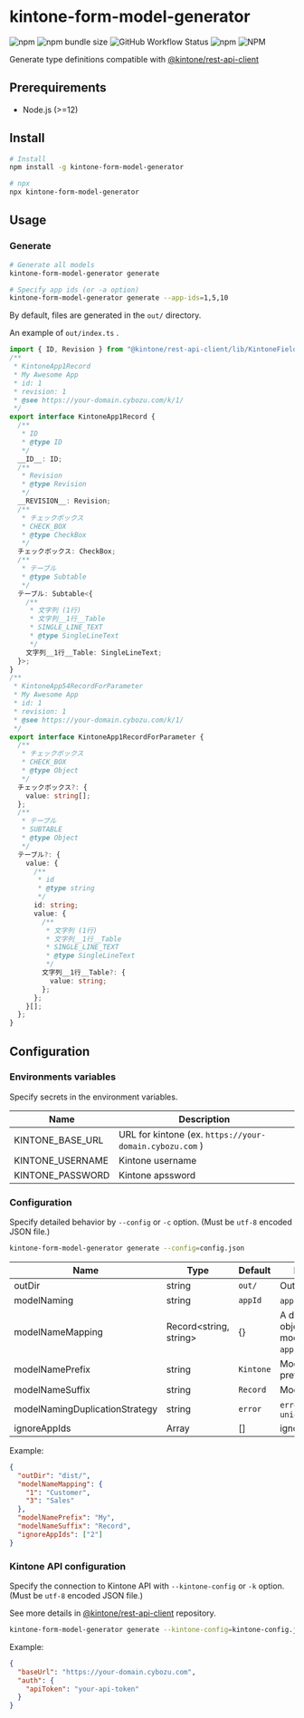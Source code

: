 # kintone-form-model-generator

![npm](https://img.shields.io/npm/v/kintone-form-model-generator) ![npm bundle size](https://img.shields.io/bundlephobia/min/kintone-form-model-generator) ![GitHub Workflow Status](https://img.shields.io/github/workflow/status/yktakaha4/kintone-form-model-generator/Publish) ![npm](https://img.shields.io/npm/dt/kintone-form-model-generator) ![NPM](https://img.shields.io/npm/l/kintone-form-model-generator)

Generate type definitions compatible with [@kintone/rest-api-client](https://github.com/kintone/js-sdk/tree/master/packages/rest-api-client#readme)

## Prerequirements

- Node.js (>=12)

## Install

```sh
# Install
npm install -g kintone-form-model-generator

# npx
npx kintone-form-model-generator
```

## Usage

### Generate

```sh
# Generate all models
kintone-form-model-generator generate

# Specify app ids (or -a option)
kintone-form-model-generator generate --app-ids=1,5,10
```

By default, files are generated in the `out/` directory.

An example of `out/index.ts` .

```ts:index.ts
import { ID, Revision } from "@kintone/rest-api-client/lib/KintoneFields/types/field";
/**
 * KintoneApp1Record
 * My Awesome App
 * id: 1
 * revision: 1
 * @see https://your-domain.cybozu.com/k/1/
 */
export interface KintoneApp1Record {
  /**
   * ID
   * @type ID
   */
  __ID__: ID;
  /**
   * Revision
   * @type Revision
   */
  __REVISION__: Revision;
  /**
   * チェックボックス
   * CHECK_BOX
   * @type CheckBox
   */
  チェックボックス: CheckBox;
  /**
   * テーブル
   * @type Subtable
   */
  テーブル: Subtable<{
    /**
     * 文字列 (1行)
     * 文字列__1行__Table
     * SINGLE_LINE_TEXT
     * @type SingleLineText
     */
    文字列__1行__Table: SingleLineText;
  }>;
}
/**
 * KintoneApp54RecordForParameter
 * My Awesome App
 * id: 1
 * revision: 1
 * @see https://your-domain.cybozu.com/k/1/
 */
export interface KintoneApp1RecordForParameter {
  /**
   * チェックボックス
   * CHECK_BOX
   * @type Object
   */
  チェックボックス?: {
    value: string[];
  };
  /**
   * テーブル
   * SUBTABLE
   * @type Object
   */
  テーブル?: {
    value: {
      /**
       * id
       * @type string
       */
      id: string;
      value: {
        /**
         * 文字列 (1行)
         * 文字列__1行__Table
         * SINGLE_LINE_TEXT
         * @type SingleLineText
         */
        文字列__1行__Table?: {
          value: string;
        };
      };
    }[];
  };
}
```

## Configuration

### Environments variables

Specify secrets in the environment variables.

| Name             | Description                                             |
| ---------------- | ------------------------------------------------------- |
| KINTONE_BASE_URL | URL for kintone (ex. `https://your-domain.cybozu.com` ) |
| KINTONE_USERNAME | Kintone username                                        |
| KINTONE_PASSWORD | Kintone apssword                                        |

### Configuration

Specify detailed behavior by `--config` or `-c` option. (Must be `utf-8` encoded JSON file.)

```sh
kintone-form-model-generator generate --config=config.json
```

| Name                           | Type                   | Default   | Description                                                   |
| ------------------------------ | ---------------------- | --------- | ------------------------------------------------------------- |
| outDir                         | string                 | `out/`    | Output directory                                              |
| modelNaming                    | string                 | `appId`   | `appId` or `appCode`                                          |
| modelNameMapping               | Record<string, string> | {}        | A dictionary object with a model name using `appId` as a key. |
| modelNamePrefix                | string                 | `Kintone` | Model name prefix                                             |
| modelNameSuffix                | string                 | `Record`  | Model name suffix                                             |
| modelNamingDuplicationStrategy | string                 | `error`   | `error` or `skip` or `uniquifyWithAppId`                      |
| ignoreAppIds                   | Array<string>          | []        | ignore app id list                                            |

Example:

```json
{
  "outDir": "dist/",
  "modelNameMapping": {
    "1": "Customer",
    "3": "Sales"
  },
  "modelNamePrefix": "My",
  "modelNameSuffix": "Record",
  "ignoreAppIds": ["2"]
}
```

### Kintone API configuration

Specify the connection to Kintone API with `--kintone-config` or `-k` option. (Must be `utf-8` encoded JSON file.)

See more details in [@kintone/rest-api-client](https://github.com/kintone/js-sdk/tree/master/packages/rest-api-client#parameters-for-kintonerestapiclient) repository.

```sh
kintone-form-model-generator generate --kintone-config=kintone-config.json
```

Example:

```json
{
  "baseUrl": "https://your-domain.cybozu.com",
  "auth": {
    "apiToken": "your-api-token"
  }
}
```
